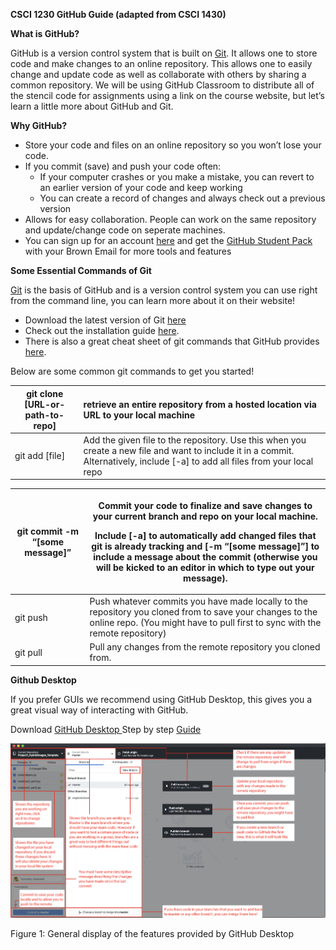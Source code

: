 ﻿**CSCI 1230 GitHub Guide (adapted from CSCI 1430)**

**What is GitHub?**

GitHub is a version control system that is built on [Git](https://git-scm.com/). It allows one to store code and make changes to an online repository. This allows one to easily change and update code as well as collaborate with others by sharing a common repository. We will be using GitHub Classroom to distribute all of the stencil code for assignments using a link on the course website, but let’s learn a little more about GitHub and Git.

**Why GitHub?**

- Store your code and files on an online repository so you won’t lose your code.
- If you commit (save) and push your code often:
  - If your computer crashes or you make a mistake, you can revert to an earlier version of your code and keep working
  - You can create a record of changes and always check out a previous version
- Allows for easy collaboration. People can work on the same repository and update/change code on seperate machines.
- You can sign up for an account [here](https://github.com/join) and get the [GitHub Student Pack](https://education.github.com/pack) with your Brown Email for more tools and features

**Some Essential Commands of Git**

[Git](https://git-scm.com/) is the basis of GitHub and is a version control system you can use right from the command line, you can learn more about it on their website!

- Download the latest version of Git [here](https://git-scm.com/downloads)
- Check out the installation guide [here](https://git-scm.com/book/en/v2/Getting-Started-Installing-Git).
- There is also a great cheat sheet of git commands that GitHub provides [here](https://education.github.com/git-cheat-sheet-education.pdf).

Below are some common git commands to get you started!



|git clone [URL-or-path-to-repo]|retrieve an entire repository from a hosted location via URL to your local machine|
| - | :- |
|git add [file]|Add the given file to the repository. Use this when you create a new file and want to include it in a commit. Alternatively, include [-a] to add all files from your local repo|


|git commit -m “[some message]”|<p>Commit your code to finalize and save changes to your current branch and repo on your local machine.</p><p>Include [-a] to automatically add changed files that git is already tracking and [-m “[some message]”] to include a message about the commit (otherwise you will be kicked to an editor in which to type out your message).</p>|
| - | - |
|git push|Push whatever commits you have made locally to the repository you cloned from to save your changes to the online repo. (You might have to pull first to sync with the remote repository)|
|git pull|Pull any changes from the remote repository you cloned from.|
**Github Desktop**

If you prefer GUIs we recommend using GitHub Desktop, this gives you a great visual way of interacting with GitHub.

Download [GitHub Desktop ](https://desktop.github.com/)Step by step [Guide](https://help.github.com/en/desktop)

![](GithubGUI.png)

Figure 1: General display of the features provided by GitHub Desktop
